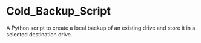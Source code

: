 # Cold_Backup_Script
A Python script to create a local backup of an existing drive and store it in a selected destination drive.
